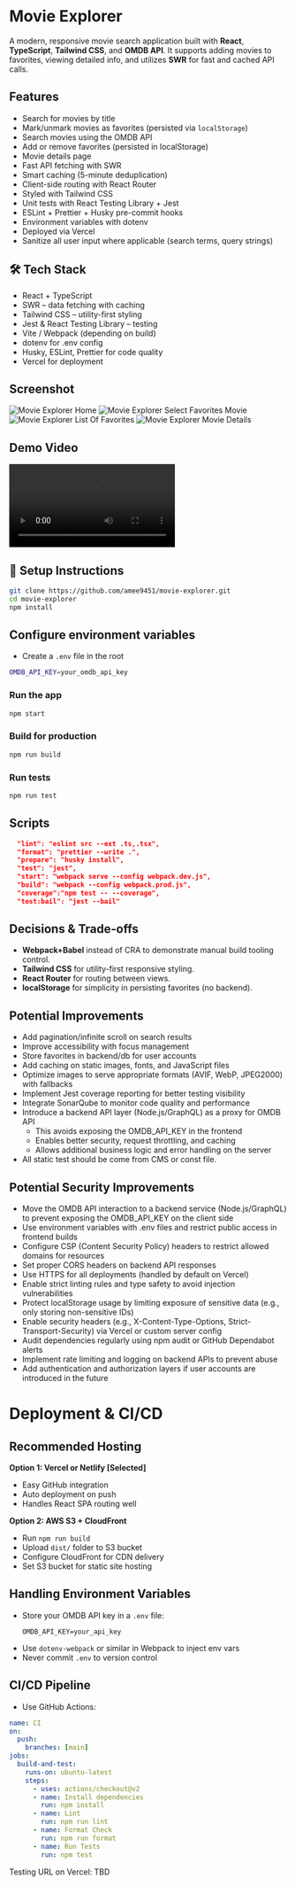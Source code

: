 # Movie Explorer

A modern, responsive movie search application built with **React**, **TypeScript**, **Tailwind CSS**, and **OMDB API**. It supports adding movies to favorites, viewing detailed info, and utilizes **SWR** for fast and cached API calls.

## Features

- Search for movies by title
- Mark/unmark movies as favorites (persisted via `localStorage`)
- Search movies using the OMDB API
- Add or remove favorites (persisted in localStorage)
- Movie details page
- Fast API fetching with SWR
- Smart caching (5-minute deduplication)
- Client-side routing with React Router
- Styled with Tailwind CSS
- Unit tests with React Testing Library + Jest
- ESLint + Prettier + Husky pre-commit hooks
- Environment variables with dotenv
- Deployed via Vercel
- Sanitize all user input where applicable (search terms, query strings)

## 🛠️ Tech Stack

- React + TypeScript
- SWR – data fetching with caching
- Tailwind CSS – utility-first styling
- Jest & React Testing Library – testing
- Vite / Webpack (depending on build)
- dotenv for .env config
- Husky, ESLint, Prettier for code quality
- Vercel for deployment

## Screenshot

![Movie Explorer Home ](https://github.com/amee9451/Movie-Explorer/blob/main/public/assets/home.png)
![Movie Explorer Select Favorites Movie](https://github.com/amee9451/Movie-Explorer/blob/main/public/assets/Favorites_select.png)
![Movie Explorer List Of Favorites](https://github.com/amee9451/Movie-Explorer/blob/main/public/assets/list_of_Favorites.png)
![Movie Explorer Movie Details](https://github.com/amee9451/Movie-Explorer/blob/main/public/assets/movie_details.png)


## Demo Video
![Movie Explorer Demo](https://github.com/amee9451/Movie-Explorer/blob/main/public/assets/movie-explorer.mov)

## 🔧 Setup Instructions

```bash
git clone https://github.com/amee9451/movie-explorer.git
cd movie-explorer
npm install
```

## Configure environment variables
- Create a ```.env``` file in the root
```bash
OMDB_API_KEY=your_omdb_api_key
```

### Run the app

```bash
npm start
```

### Build for production

```bash
npm run build
```

### Run tests

```bash
npm run test
```

## Scripts

```json
  "lint": "eslint src --ext .ts,.tsx",
  "format": "prettier --write .",
  "prepare": "husky install",
  "test": "jest",
  "start": "webpack serve --config webpack.dev.js",
  "build": "webpack --config webpack.prod.js",
  "coverage":"npm test -- --coverage",
  "test:bail": "jest --bail"
```

## Decisions & Trade-offs

- **Webpack+Babel** instead of CRA to demonstrate manual build tooling control.
- **Tailwind CSS** for utility-first responsive styling.
- **React Router** for routing between views.
- **localStorage** for simplicity in persisting favorites (no backend).

## Potential Improvements

- Add pagination/infinite scroll on search results
- Improve accessibility with focus management
- Store favorites in backend/db for user accounts
- Add caching on static images, fonts, and JavaScript files
- Optimize images to serve appropriate formats (AVIF, WebP, JPEG2000) with fallbacks
- Implement Jest coverage reporting for better testing visibility
- Integrate SonarQube to monitor code quality and performance
- Introduce a backend API layer (Node.js/GraphQL) as a proxy for OMDB API
  - This avoids exposing the OMDB_API_KEY in the frontend
  - Enables better security, request throttling, and caching
  - Allows additional business logic and error handling on the server
- All static test should be come from CMS or const file.   

## Potential Security Improvements

- Move the OMDB API interaction to a backend service (Node.js/GraphQL) to prevent exposing the OMDB_API_KEY on the client side
- Use environment variables with .env files and restrict public access in frontend builds
- Configure CSP (Content Security Policy) headers to restrict allowed domains for resources
- Set proper CORS headers on backend API responses
- Use HTTPS for all deployments (handled by default on Vercel)
- Enable strict linting rules and type safety to avoid injection vulnerabilities
- Protect localStorage usage by limiting exposure of sensitive data (e.g., only storing non-sensitive IDs)
- Enable security headers (e.g., X-Content-Type-Options, Strict-Transport-Security) via Vercel or custom server config
- Audit dependencies regularly using npm audit or GitHub Dependabot alerts
- Implement rate limiting and logging on backend APIs to prevent abuse
- Add authentication and authorization layers if user accounts are introduced in the future


# Deployment & CI/CD

## Recommended Hosting

**Option 1: Vercel or Netlify [Selected]**

- Easy GitHub integration
- Auto deployment on push
- Handles React SPA routing well

**Option 2: AWS S3 + CloudFront**

- Run `npm run build`
- Upload `dist/` folder to S3 bucket
- Configure CloudFront for CDN delivery
- Set S3 bucket for static site hosting

## Handling Environment Variables

- Store your OMDB API key in a `.env` file:
  ```env
  OMDB_API_KEY=your_api_key
  ```
- Use `dotenv-webpack` or similar in Webpack to inject env vars
- Never commit `.env` to version control

## CI/CD Pipeline

- Use GitHub Actions:

```yaml
name: CI
on:
  push:
    branches: [main]
jobs:
  build-and-test:
    runs-on: ubuntu-latest
    steps:
      - uses: actions/checkout@v2
      - name: Install dependencies
        run: npm install
      - name: Lint
        run: npm run lint
      - name: Format Check
        run: npm run format
      - name: Run Tests
        run: npm test
```

Testing URL on Vercel: TBD
